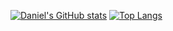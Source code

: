 
[![Daniel's GitHub stats](https://github-readme-stats.vercel.app/api?username=Daniel-ARM&hide_border=true&theme=midnight-purple&bg_color=07090D&count_private=true)](https://github.com/Daniel-ARM/)
[![Top Langs](https://github-readme-stats.vercel.app/api/top-langs/?username=Daniel-ARM&theme=midnight-purple&hide_border=true)](https://github.com/Daniel_ARM/github-readme-stats)
